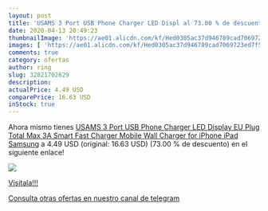 ```yaml
---
layout: post
title: 'USAMS 3 Port USB Phone Charger LED Displ al 73.00 % de descuento'
date: 2020-04-13 20:49:23
thumbnailImage: 'https://ae01.alicdn.com/kf/Hed0305ac37d946789cad7069723ed7f5V/USAMS-3-Port-USB-Phone-Charger-LED-Display-EU-Plug-Total-Max-3A-Smart-Fast-Charger.jpg_350x350._SL200_.jpg'
images: [ 'https://ae01.alicdn.com/kf/Hed0305ac37d946789cad7069723ed7f5V/USAMS-3-Port-USB-Phone-Charger-LED-Display-EU-Plug-Total-Max-3A-Smart-Fast-Charger.jpg_350x350._SL200_.jpg' ]
comments: true
category: ofertas
author: ring
slug: 32821702629
description:
actualPrice: 4.49 USD
comparePrice: 16.63 USD
inStock: true
---
```


Ahora mismo tienes [USAMS 3 Port USB Phone Charger LED Display EU Plug Total Max 3A Smart Fast Charger Mobile Wall Charger for iPhone iPad Samsung](https://www.amazon.com/dp/32821702629/?tag=redken08-20) a 4.49 USD (original: 16.63 USD) (73.00 %  de descuento) en el siguiente enlace!

[![](https://ae01.alicdn.com/kf/Hed0305ac37d946789cad7069723ed7f5V/USAMS-3-Port-USB-Phone-Charger-LED-Display-EU-Plug-Total-Max-3A-Smart-Fast-Charger.jpg_350x350._SL200_.jpg)](https://www.amazon.com/dp/32821702629/?tag=redken08-20)

[Visítala!!!](https://www.amazon.com/dp/32821702629/?tag=redken08-20)

[Consulta otras ofertas en nuestro canal de telegram](https://t.me/s/ofertas25)
